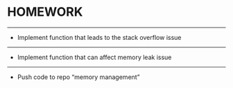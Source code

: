 # HOMEWORK
*** 
* Implement function that leads to the stack overflow issue​
*** 
* Implement function that can affect memory leak issue​
*** 
* Push code to repo “memory management”
